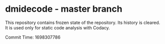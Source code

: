 # dmidecode - master branch

This repository contains frozen state of the repository.
Its history is cleared. It is used only for static code
analysis with Codacy.

Commit Time: 1698307786